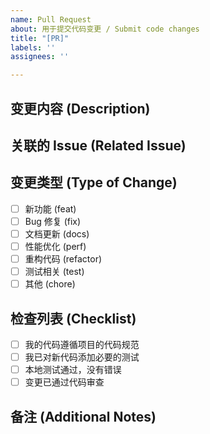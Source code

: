 ```yaml
---
name: Pull Request
about: 用于提交代码变更 / Submit code changes
title: "[PR]"
labels: ''
assignees: ''

---
```


## 变更内容 (Description)

<!--请简要描述本次提交的变更内容。  
Please briefly describe the changes introduced by this pull request.-->

## 关联的 Issue (Related Issue)

<!--如果有相关 Issue，请填写 Issue 编号，例如 #123。  
If related to an issue, please specify the issue number, e.g. #123.-->

## 变更类型 (Type of Change)
 <!-- 请在[ ]中填写x来选择 Please fill in x in [ ] to select -->

- [ ] 新功能 (feat)
- [ ] Bug 修复 (fix)
- [ ] 文档更新 (docs)
- [ ] 性能优化 (perf)
- [ ] 重构代码 (refactor)
- [ ] 测试相关 (test)
- [ ] 其他 (chore)

## 检查列表 (Checklist)
<!-- 请在[ ]中填写x来选择 Please fill in x in [ ] to select -->

- [ ] 我的代码遵循项目的代码规范
- [ ] 我已对新代码添加必要的测试
- [ ] 本地测试通过，没有错误
- [ ] 变更已通过代码审查

## 备注 (Additional Notes)

<!--如有额外说明，请写在这里。  
Add any additional notes here.-->